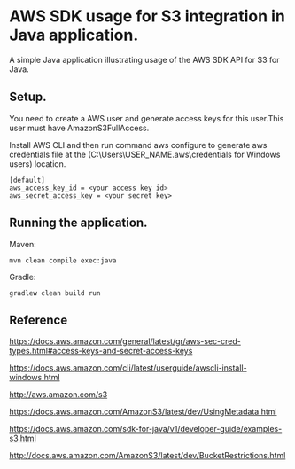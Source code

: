# AWS SDK usage for S3 integration in Java application.

A simple Java application illustrating usage of the AWS SDK API for S3 for Java.

## Setup.

You need to create a AWS user and generate access keys for this user.This user must have
AmazonS3FullAccess.

Install AWS CLI and then run command aws configure to generate aws credentials file at the
(C:\Users\USER_NAME\.aws\credentials for Windows users)  location.

    [default]
    aws_access_key_id = <your access key id>
    aws_secret_access_key = <your secret key>

## Running the application.
Maven:

    mvn clean compile exec:java

Gradle:

    gradlew clean build run

## Reference

https://docs.aws.amazon.com/general/latest/gr/aws-sec-cred-types.html#access-keys-and-secret-access-keys

https://docs.aws.amazon.com/cli/latest/userguide/awscli-install-windows.html

http://aws.amazon.com/s3

https://docs.aws.amazon.com/AmazonS3/latest/dev/UsingMetadata.html

https://docs.aws.amazon.com/sdk-for-java/v1/developer-guide/examples-s3.html

http://docs.aws.amazon.com/AmazonS3/latest/dev/BucketRestrictions.html


